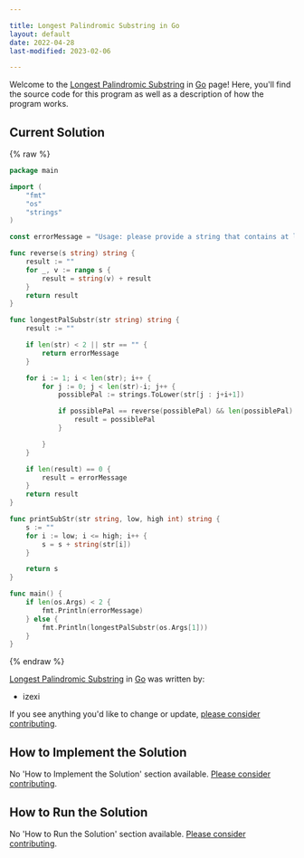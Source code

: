 ```yaml
---

title: Longest Palindromic Substring in Go
layout: default
date: 2022-04-28
last-modified: 2023-02-06

---
```


Welcome to the [Longest Palindromic Substring](https://sampleprograms.io/projects/longest-palindromic-substring) in [Go](https://sampleprograms.io/languages/go) page! Here, you'll find the source code for this program as well as a description of how the program works.

## Current Solution

{% raw %}

```go
package main

import (
	"fmt"
	"os"
	"strings"
)

const errorMessage = "Usage: please provide a string that contains at least one palindrome"

func reverse(s string) string {
	result := ""
	for _, v := range s {
		result = string(v) + result
	}
	return result
}

func longestPalSubstr(str string) string {
	result := ""

	if len(str) < 2 || str == "" {
		return errorMessage
	}

	for i := 1; i < len(str); i++ {
		for j := 0; j < len(str)-i; j++ {
			possiblePal := strings.ToLower(str[j : j+i+1])

			if possiblePal == reverse(possiblePal) && len(possiblePal) > len(result) {
				result = possiblePal
			}

		}
	}

	if len(result) == 0 {
		result = errorMessage
	}
	return result
}

func printSubStr(str string, low, high int) string {
	s := ""
	for i := low; i <= high; i++ {
		s = s + string(str[i])
	}

	return s
}

func main() {
	if len(os.Args) < 2 {
		fmt.Println(errorMessage)
	} else {
		fmt.Println(longestPalSubstr(os.Args[1]))
	}
}
```

{% endraw %}

[Longest Palindromic Substring](https://sampleprograms.io/projects/longest-palindromic-substring) in [Go](https://sampleprograms.io/languages/go) was written by:

- izexi

If you see anything you'd like to change or update, [please consider contributing](https://github.com/TheRenegadeCoder/sample-programs).

## How to Implement the Solution

No 'How to Implement the Solution' section available. [Please consider contributing](https://github.com/TheRenegadeCoder/sample-programs-website).

## How to Run the Solution

No 'How to Run the Solution' section available. [Please consider contributing](https://github.com/TheRenegadeCoder/sample-programs-website).